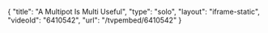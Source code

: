 {
    "title": "A Multipot Is Multi Useful",
    "type": "solo",
    "layout": "iframe-static",
    "videoId": "6410542",
    "url": "\/tvpembed\/6410542"
}
